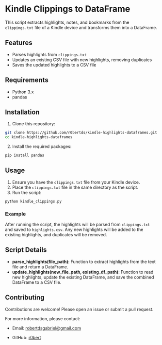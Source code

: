 # Kindle Clippings to DataFrame

This script extracts highlights, notes, and bookmarks from the `clippings.txt` file of a Kindle device and transforms them into a DataFrame.

## Features

- Parses highlights from `clippings.txt`
- Updates an existing CSV file with new highlights, removing duplicates
- Saves the updated highlights to a CSV file

## Requirements

- Python 3.x
- pandas

## Installation

1. Clone this repository:
```bash
git clone https://github.com/r0bertds/kindle-highlights-dataframes.git ;
cd kindle-highlights-dataframes
```

2. Install the required packages:
``` bash
pip install pandas

```

## Usage

1. Ensure you have the `clippings.txt` file from your Kindle device.
2. Place the `clippings.txt` file in the same directory as the script.
3. Run the script:
```bash
python kindle_clippings.py
```

### Example

After running the script, the highlights will be parsed from `clippings.txt` and saved to `highlights.csv`. Any new highlights will be added to the existing highlights, and duplicates will be removed.

## Script Details

- **parse_highlights(file_path)**: Function to extract highlights from the text file and return a DataFrame.
- **update_highlights(new_file_path, existing_df_path)**: Function to read new highlights, update the existing DataFrame, and save the combined DataFrame to a CSV file.

## Contributing

Contributions are welcome! Please open an issue or submit a pull request.

For more information, please contact:

- Email: robertdsgabriel@gmail.com
  
- GitHub: [r0bert](https://github.com/r0bertds)
